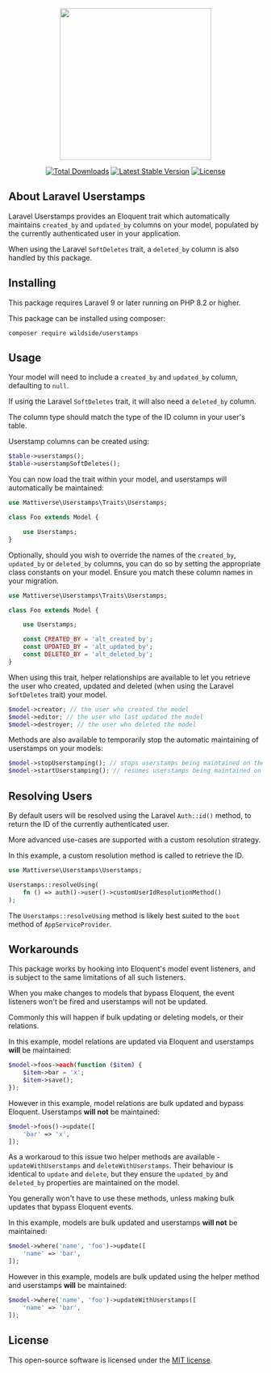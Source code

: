<p align="center">
    <img src="https://s3-eu-west-1.amazonaws.com/ws.hosted/userstamps-logo.svg" width="300">
</p>

<div align="center">

[![Total Downloads](https://poser.pugx.org/wildside/userstamps/downloads)](https://packagist.org/packages/wildside/userstamps)
[![Latest Stable Version](https://poser.pugx.org/wildside/userstamps/v)](https://packagist.org/packages/wildside/userstamps)
[![License](https://poser.pugx.org/wildside/userstamps/license)](https://packagist.org/packages/wildside/userstamps)

</div>

## About Laravel Userstamps

Laravel Userstamps provides an Eloquent trait which automatically maintains `created_by` and `updated_by` columns on your model, populated by the currently authenticated user in your application.

When using the Laravel `SoftDeletes` trait, a `deleted_by` column is also handled by this package.

## Installing

This package requires Laravel 9 or later running on PHP 8.2 or higher.

This package can be installed using composer:

```
composer require wildside/userstamps
```

## Usage

Your model will need to include a `created_by` and `updated_by` column, defaulting to `null`.

If using the Laravel `SoftDeletes` trait, it will also need a `deleted_by` column.

The column type should match the type of the ID column in your user's table.

Userstamp columns can be created using:

```php
$table->userstamps();
$table->userstampSoftDeletes();
```

You can now load the trait within your model, and userstamps will automatically be maintained:

```php
use Mattiverse\Userstamps\Traits\Userstamps;

class Foo extends Model {

    use Userstamps;
}
```

Optionally, should you wish to override the names of the `created_by`, `updated_by` or `deleted_by` columns, you can do so by setting the appropriate class constants on your model. Ensure you match these column names in your migration.

```php
use Mattiverse\Userstamps\Traits\Userstamps;

class Foo extends Model {

    use Userstamps;

    const CREATED_BY = 'alt_created_by';
    const UPDATED_BY = 'alt_updated_by';
    const DELETED_BY = 'alt_deleted_by';
}
```

When using this trait, helper relationships are available to let you retrieve the user who created, updated and deleted (when using the Laravel `SoftDeletes` trait) your model.

```php
$model->creator; // the user who created the model
$model->editor; // the user who last updated the model
$model->destroyer; // the user who deleted the model
```

Methods are also available to temporarily stop the automatic maintaining of userstamps on your models:

```php
$model->stopUserstamping(); // stops userstamps being maintained on the model
$model->startUserstamping(); // resumes userstamps being maintained on the model
```

## Resolving Users

By default users will be resolved using the Laravel `Auth::id()` method, to return the ID of the currently authenticated user.

More advanced use-cases are supported with a custom resolution strategy.

In this example, a custom resolution method is called to retrieve the ID.

```php
use Mattiverse\Userstamps\Userstamps;

Userstamps::resolveUsing(
    fn () => auth()->user()->customUserIdResolutionMethod()
);
```

The `Userstamps::resolveUsing` method is likely best suited to the `boot` method of `AppServiceProvider`.

## Workarounds

This package works by hooking into Eloquent's model event listeners, and is subject to the same limitations of all such listeners.

When you make changes to models that bypass Eloquent, the event listeners won't be fired and userstamps will not be updated.

Commonly this will happen if bulk updating or deleting models, or their relations.

In this example, model relations are updated via Eloquent and userstamps **will** be maintained:

```php
$model->foos->each(function ($item) {
    $item->bar = 'x';
    $item->save();
});
```

However in this example, model relations are bulk updated and bypass Eloquent. Userstamps **will not** be maintained:

```php
$model->foos()->update([
    'bar' => 'x',
]);
```

As a workaroud to this issue two helper methods are available - `updateWithUserstamps` and `deleteWithUserstamps`. Their behaviour is identical to `update` and `delete`, but they ensure the `updated_by` and `deleted_by` properties are maintained on the model.

You generally won't have to use these methods, unless making bulk updates that bypass Eloquent events.

In this example, models are bulk updated and userstamps **will not** be maintained:

```php
$model->where('name', 'foo')->update([
    'name' => 'bar',
]);
```

However in this example, models are bulk updated using the helper method and userstamps **will** be maintained:

```php
$model->where('name', 'foo')->updateWithUserstamps([
    'name' => 'bar',
]);
```

## License

This open-source software is licensed under the [MIT license](https://opensource.org/licenses/MIT).
